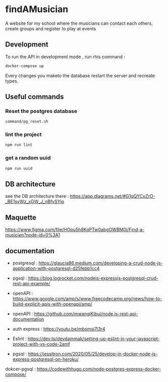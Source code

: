 # findAMusician

A website for my school where the musicians can contact each others, create groups and register to play at events

## Development

To run the API in development mode , run rhis command :

```bash
docker-compose up
```

Every changes you maketo the database restart the server and recreate types.

## Useful commands

### Reset the postgres database

```bash
command/pg_reset.sh
```

### lint the project

```bash
npm run lint
```

### get a random uuid

```bash
npm run uuid
```

## DB architecture

see the DB architecture there : https://app.diagrams.net/#G1qQYCvZrO-_BE1svWz_xGW_J_nBfvSYip

## Maquette

https://www.figma.com/file/HOpu5h8KqPTw0abgOWBM0i/Find-a-musicien?node-id=0%3A1

## documentation

- postgresql : https://glaucia86.medium.com/developing-a-crud-node-js-application-with-postgresql-d25febb1cc4

- pgsql : https://blog.logrocket.com/nodejs-expressjs-postgresql-crud-rest-api-example/

- openAPI : https://www.google.com/amp/s/www.freecodecamp.org/news/how-to-build-explicit-apis-with-openapi/amp/

- openAPI : https://github.com/mwangiKibui/node.js-rest-api-documentation

- auth express : https://youtu.be/mbsmsi7l3r4

- Eslint : https://dev.to/devdammak/setting-up-eslint-in-your-javascript-project-with-vs-code-2amf

- pgsql : https://jessitron.com/2020/05/25/develop-in-docker-node-js-express-postgresql-on-heroku/

dokcer-pgsql : https://codewithhugo.com/node-postgres-express-docker-compose/
